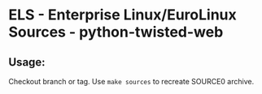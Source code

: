 # ELS - Enterprise Linux/EuroLinux Sources - python-twisted-web
 
## Usage:
  Checkout branch or tag. Use `make sources` to recreate  SOURCE0 archive.
